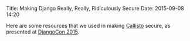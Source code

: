 Title: Making Django Really, Really, Ridiculously Secure
Date: 2015-09-08 14:20

Here are some resources that we used in making [Callisto](https://www.projectcallisto.org) secure, as presented at [DjangoCon 2015](https://2015.djangocon.us/schedule/presentation/54/).

